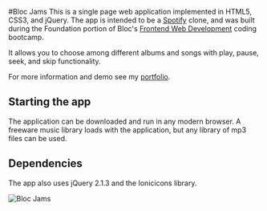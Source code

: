 #Bloc Jams
This is a single page web application implemented in HTML5, CSS3, and jQuery. The app is intended to be a [Spotify](https://www.spotify.com/us/) clone, and was built during the Foundation portion of Bloc's [Frontend Web Development](https://www.bloc.io/frontend-development-bootcamp) coding bootcamp.

It allows you to choose among different albums and songs with play, pause, seek, and skip functionality.

For more information and demo see my [portfolio](http://developer.textlogic.ch/portfolio/1-blocjams.html).

## Starting the app
The application can be downloaded and run in any modern browser. A freeware music library loads with the application, but any library of mp3 files can be used.

## Dependencies

The app also uses jQuery 2.1.3 and the Ionicicons library.

![Bloc Jams](http://i.imgur.com/sj9M2JV.png)
